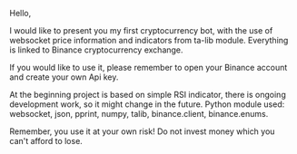 Hello, 

I would like to present you my first cryptocurrency bot, with the use of websocket price information and indicators from ta-lib module. Everything is linked to Binance cryptocurrency exchange.

If you would like to use it, please remember to open your Binance account and create your own Api key.

At the beginning project is based on simple RSI indicator, there is ongoing development work, so it might change in the future. Python module used:
websocket, 
json, 
pprint, 
numpy, 
talib,
binance.client,
binance.enums.

Remember, you use it at your own risk! Do not invest money which you can't afford to lose.
